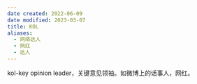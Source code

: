 ```yaml
---
date created: 2022-06-09
date modified: 2023-03-07
title: KOL
aliases:
  - 网络达人
  - 网红
  - 达人
---
```


kol-key opinion leader，关键意见领袖。如微博上的话事人，网红。
